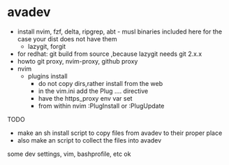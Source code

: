 # avadev

- install nvim, fzf, delta, ripgrep, abt - musl binaries included here for the case your dist does not have them
  - lazygit, forgit
- for redhat: git build from source ,because lazygit needs git 2.x.x
- howto git proxy, nvim-proxy, github proxy
- nvim
    - plugins install
        - do not copy dirs,rather install from the web
        - in the vim.ini add the Plug .... directive
        - have the https_proxy env var set
        - from within nvim :PlugInstall or :PlugUpdate

TODO
- make an sh install script to copy files from avadev to their proper place
- also make an script to collect the files into avadev

some dev settings, vim, bashprofile, etc
ok
